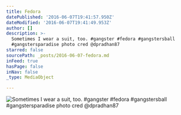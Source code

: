 ```yaml
---
title: Fedora
datePublished: '2016-06-07T19:41:57.950Z'
dateModified: '2016-06-07T19:41:49.953Z'
author: []
description: >-
  Sometimes I wear a suit, too. #gangster #fedora #gangstersball
  #gangstersparadise photo cred @dpradhan87
starred: false
sourcePath: _posts/2016-06-07-fedora.md
inFeed: true
hasPage: false
inNav: false
_type: MediaObject

---
```

![Sometimes I wear a suit, too. #gangster #fedora #gangstersball #gangstersparadise photo cred @dpradhan87](https://s3-us-west-2.amazonaws.com/the-grid-img/p/4d8b82113ee37b026025cf05fa317e9918887a61.jpg)